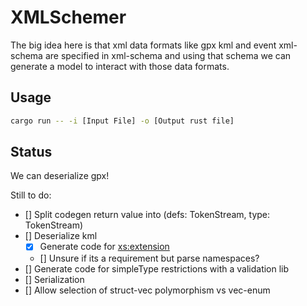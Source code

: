 # XMLSchemer

The big idea here is that xml data formats like gpx kml and event xml-schema are specified in xml-schema and using that schema we can generate a model to interact with those data formats.

## Usage

```bash
cargo run -- -i [Input File] -o [Output rust file]
```

## Status
We can deserialize gpx!

Still to do:
- [] Split codegen return value into (defs: TokenStream, type: TokenStream)
- [] Deserialize kml
    - [x] Generate code for <xs:extension>
    - [] Unsure if its a requirement but parse namespaces?
- [] Generate code for simpleType restrictions with a validation lib
- [] Serialization
- [] Allow selection of struct-vec polymorphism vs vec-enum